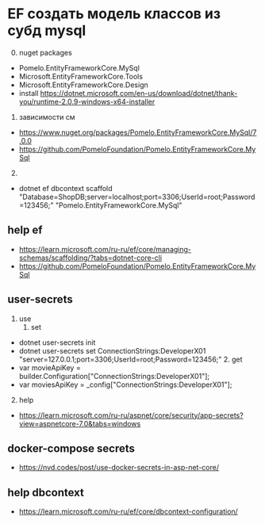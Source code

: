 # EF создать модель классов из субд mysql

 0. nuget packages
   - Pomelo.EntityFrameworkCore.MySql
   - Microsoft.EntityFrameworkCore.Tools
   - Microsoft.EntityFrameworkCore.Design
   - install https://dotnet.microsoft.com/en-us/download/dotnet/thank-you/runtime-2.0.9-windows-x64-installer
 1.  зависимости см   
  - https://www.nuget.org/packages/Pomelo.EntityFrameworkCore.MySql/7.0.0   
  -  https://github.com/PomeloFoundation/Pomelo.EntityFrameworkCore.MySql  

 2.  
 - dotnet ef dbcontext scaffold "Database=ShopDB;server=localhost;port=3306;UserId=root;Password=123456;" "Pomelo.EntityFrameworkCore.MySql" 



## help ef
 - https://learn.microsoft.com/ru-ru/ef/core/managing-schemas/scaffolding/?tabs=dotnet-core-cli
 - https://github.com/PomeloFoundation/Pomelo.EntityFrameworkCore.MySql

## user-secrets 
1. use
   1. set
 - dotnet user-secrets init
 - dotnet user-secrets set ConnectionStrings:DeveloperX01 "server=127.0.0.1;port=3306;UserId=root;Password=123456;"
   2. get 
 - var movieApiKey = builder.Configuration["ConnectionStrings:DeveloperX01"];
 - var moviesApiKey = _config["ConnectionStrings:DeveloperX01"]; 
 2. help
  - https://learn.microsoft.com/ru-ru/aspnet/core/security/app-secrets?view=aspnetcore-7.0&tabs=windows

 ## docker-compose secrets
  - https://nvd.codes/post/use-docker-secrets-in-asp-net-core/ 

## help dbcontext
 - https://learn.microsoft.com/ru-ru/ef/core/dbcontext-configuration/ 